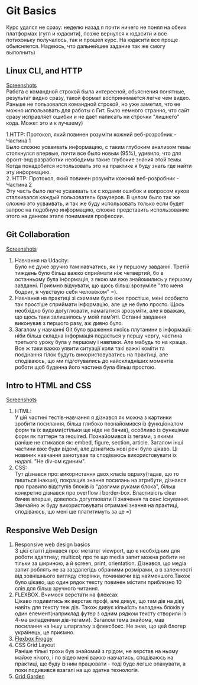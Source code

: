 # Git Basics
Курс удался не сразу: неделю назад я почти ничего не понял на обеих платформах (гугл и юдасити), позже вернулся к юдасити и все потихоньку получалось, так и прошел курс. На юдасити все проще обьясняется. Надеюсь, что дальнейшее задание так же смогу выполнить)
## Linux CLI, and HTTP   
[Screenshots](https://github.com/IhorOzerov/kottans-frontend/tree/main/task_linux_cli)      
Работа с командной строкой была интересной, обьяснения понятные, результат видно сразу, такой формат воспринимается легче чем видео. Раньше не пользовался командной строкой, но уже заметил, что ее можно использовать для работы с Гит. Было немного странно, что сайт сразу исправляет ошибки и не дает написать ни строчки "лишнего" кода. Может это и к лучшему)

1.HTTP: Протокол, який повинен розуміти кожний веб-розробник - Частина 1  
Было сложно усваивать информацию, с таким глубоким анализом темы столкнулся впервые, почти все было новым (95%), удивило, что для фронт-энд разработки неободимы такие глубокие знания этой темы. Когда понадобится использовать это на практике я буду знать где найти эту информацию.  
2. HTTP: Протокол, який повинен розуміти кожний веб-розробник - Частина 2  
Эту часть было легче усваивать т.к с кодами ошибок и вопросом куков сталкивался каждый пользователь браузеров. В целом было так же сложно это усваивать, и так же буду использовать только если будет запрос на подобную информацию, сложно представить использование этого на данном этапе понимания профессии.    
## Git Collaboration  
[Screenshots](https://github.com/IhorOzerov/kottans-frontend/tree/main/task_git_collaboration)   
1. Навчання на Udacity:  
Було не дуже зручно там навчатись, як і у першому завданні. Третій тиждень було більш важко сприймати ніж четвертий, бо в останньому була інформація, з якою ми вже знайомились у першому завданні. Приємно відчувати, що щось більш зрозуміле "это меня бодрит, я чувствую себя человеком" =).   
2. Навчання на практиці зі схемами було вже простіше, мені особисто так простіше сприймати інформацію, але це не було просто. Щось необхідно було догуглювати, намагатися зрозуміти, але я вважаю, що щось таки залишилось у моїй пам'яті. Останні завдання виконував з першого разу, аж дивно було.  
3. Загалом у навчанні Git було враження якоїсь плутанини в інформації: ніби більш складна інформація подається у першу чергу, частина третього уроку була у першому і навпаки. Але мабудь то на краще.  
Все ж таки важко уявити ситуації коли такі важкі коміти та поєднання гілок будуть використовуватись на практиці, але сподіваюсь, що ми підготувались до найскладніших моментів роботи щоб буденна його частина була більш простою.  
## Intro to HTML and CSS  
[Screenshots](https://github.com/IhorOzerov/kottans-frontend/tree/main/task_html_css_intro)  
1. HTML:    
У цій частині тестів-навчання я дізнався як можна з картинки зробити посилання, більш глибоко познайомився із функціоналом форм та їх видами(стільки ще ніде не бачив), особливо із функціями форм як паттерн та required. Познайомився із тегами, з якими раніше не стикався як: embed, figure, section, article. Загалом інші частини вже буди відомі, але дізнатись нові речі було цікаво. Ці новиник навчання занотував та сподіваюсь використовувати їх надалі. "Не div-ом єдиним".  
2. CSS:    
Тут дізнався про: використання двох класів одраху(гадав, що то пишться інакше), покращив знання посилань на атрибути, дізнався про правило відступів блоків із "довгими руками блока", більш конкретно дізнався про overflow i border-box. Властивість clear бачив вперше, довелось догуглювати її значення та сенс існування.   
Звичайно ж буду використовувати отримані знання на практиці, сподіваюсь, що мені ще платитимуть за це =)  
## Responsive Web Design 
1. Responsive web design basics  
З цієї статті дізнався про: метатег viewport, що є необхідним для роботи адаптиву; multicol; про те що media запит можна робити не тільки за шириною, а й screen, print, orientation. Дізнався, що медіа запит роблять не за заздалегідь обраними розмірами, а в залежності від зовнішнього вигляду сторінки, починаючи від найменшого.Також було цікаво, що один рядок тексту повинен містити приблизно 10 слів для більш зручного читання.
2. FLEXBOX. Вчимося верстати на флексах  
Цікаво подивитись як верстає профі, але дивує, що там дів на діві, навіть для тексту теж дів. Також дивує кількість вкладень блоків у один елемент(наприклад футер з одним рядком тексту створили із 4-ма вкладеними дів-тегами). Загалом тема знайома, мав посилання на іншу шпаргалку з флексбокс. Не знав, що цей блогер українець, це приємно.
3. [Flexbox Froggy](https://github.com/IhorOzerov/kottans-frontend/blob/main/task_responsive_web_design/froggy.png)  
4. CSS Grid Layout   
Раніше тількі трохи був знайомий з грідом, не верстав на ньому майже нічого, і по відео мені важко навчатись, сподіваюсь на практиці, ще буду із ним працювати - тоді буде легше опанувати, а поки подивився взагалі на що здатна технологія.  
5. [Grid Garden](https://github.com/IhorOzerov/kottans-frontend/blob/main/task_responsive_web_design/garden.png)
